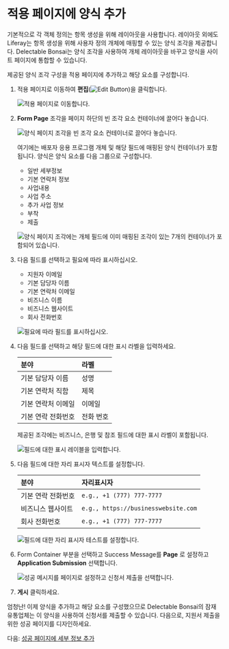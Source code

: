 # 적용 페이지에 양식 추가

기본적으로 각 객체 정의는 항목 생성을 위해 레이아웃을 사용합니다. 레이아웃 외에도 Liferay는 항목 생성을 위해 사용자 정의 개체에 매핑할 수 있는 양식 조각을 제공합니다. Delectable Bonsai는 양식 조각을 사용하여 개체 레이아웃을 바꾸고 양식을 사이트 페이지에 통합할 수 있습니다.

제공된 양식 조각 구성을 적용 페이지에 추가하고 해당 요소를 구성합니다.

1. 적용 페이지로 이동하여 **편집**(![Edit Button](../../images/icon-edit.png))을 클릭합니다.

   ![적용 페이지로 이동합니다.](./adding-the-form-to-the-apply-page/images/01.png)

1. **Form Page** 조각을 페이지 하단의 빈 조각 요소 컨테이너에 끌어다 놓습니다.

   ![양식 페이지 조각을 빈 조각 요소 컨테이너로 끌어다 놓습니다.](./adding-the-form-to-the-apply-page/images/02.png)

   여기에는 배포자 응용 프로그램 개체 및 해당 필드에 매핑된 양식 컨테이너가 포함됩니다. 양식은 양식 요소를 다음 그룹으로 구성합니다.

   * 일반 세부정보
   * 기본 연락처 정보
   * 사업내용
   * 사업 주소
   * 추가 사업 정보
   * 부착
   * 제출

   ![양식 페이지 조각에는 개체 필드에 이미 매핑된 조각이 있는 7개의 컨테이너가 포함되어 있습니다.](./adding-the-form-to-the-apply-page/images/03.png)

1. 다음 필드를 선택하고 필요에 따라 표시하십시오.

   * 지원자 이메일
   * 기본 담당자 이름
   * 기본 연락처 이메일
   * 비즈니스 이름
   * 비즈니스 웹사이트
   * 회사 전화번호

   ![필요에 따라 필드를 표시하십시오.](./adding-the-form-to-the-apply-page/images/04.png)

1. 다음 필드를 선택하고 해당 필드에 대한 표시 라벨을 입력하세요.

   | 분야         | 라벨    |
   |:---------- |:----- |
   | 기본 담당자 이름  | 성명    |
   | 기본 연락처 직함  | 제목    |
   | 기본 연락처 이메일 | 이메일   |
   | 기본 연락 전화번호 | 전화 번호 |

   제공된 조각에는 비즈니스, 은행 및 참조 필드에 대한 표시 라벨이 포함됩니다.

   ![필드에 대한 표시 레이블을 입력합니다.](./adding-the-form-to-the-apply-page/images/05.png)

1. 다음 필드에 대한 자리 표시자 텍스트를 설정합니다.

   | 분야         | 자리표시자                               |
   |:---------- |:----------------------------------- |
   | 기본 연락 전화번호 | `e.g., +1 (777) 777-7777`           |
   | 비즈니스 웹사이트  | `e.g., https://businesswebsite.com` |
   | 회사 전화번호    | `e.g., +1 (777) 777-7777`           |

   ![필드에 대한 자리 표시자 테스트를 설정합니다.](./adding-the-form-to-the-apply-page/images/06.png)

1. Form Container 부분을 선택하고 Success Message를 **Page** 로 설정하고 **Application Submission** 선택합니다.

   ![성공 메시지를 페이지로 설정하고 신청서 제출을 선택합니다.](./adding-the-form-to-the-apply-page/images/07.png)

1. **게시** 클릭하세요.

엄청난! 이제 양식을 추가하고 해당 요소를 구성했으므로 Delectable Bonsai의 잠재 유통업체는 이 양식을 사용하여 신청서를 제출할 수 있습니다. 다음으로, 지원서 제출을 위한 성공 페이지를 디자인하세요.

다음: [성공 페이지에 세부 정보 추가](./adding-details-to-the-success-page.md)
